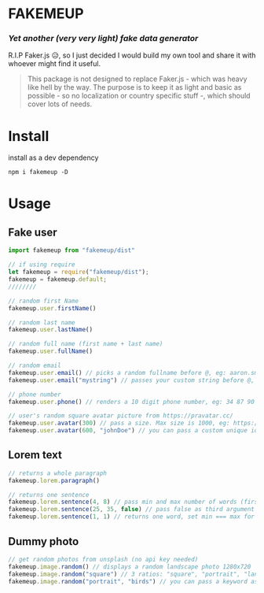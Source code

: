 # FAKEMEUP

### _Yet another (very very light) fake data generator_

R.I.P Faker.js 😥, so I just decided I would build my own tool and share it with whoever might find it useful.

> This package is not designed to replace Faker.js - which was heavy like hell by the way. The purpose is to keep it as light and basic as possible - so no localization or country specific stuff -, which should cover lots of needs.

# Install

install as a dev dependency

```
npm i fakemeup -D
```

# Usage

## Fake user

```Javascript
import fakemeup from "fakemeup/dist"

// if using require
let fakemeup = require("fakemeup/dist");
fakemeup = fakemeup.default;
////////

// random first Name
fakemeup.user.firstName()

// random last name
fakemeup.user.lastName()

// random full name (first name + last name)
fakemeup.user.fullName()

// random email
fakemeup.user.email() // picks a random fullname before @, eg: aaron.smith@gmail.com
fakemeup.user.email("mystring") // passes your custom string before @, eg: mystring@hotmail.com

// phone number
fakemeup.user.phone() // renders a 10 digit phone number, eg: 34 87 90 21 65

// user's random square avatar picture from https://pravatar.cc/
fakemeup.user.avatar(300) // pass a size. Max size is 1000, eg: https://pravatar.cc/300?u=26538906 (random identifier after ?u=)
fakemeup.user.avatar(600, "johnDoe") // you can pass a custom unique identifier, eg: https://pravatar.cc/600?u=johnDoe

```

## Lorem text

```Javascript
// returns a whole paragraph
fakemeup.lorem.paragraph()

// returns one sentence
fakemeup.lorem.sentence(4, 8) // pass min and max number of words (first word capitalized by default)
fakemeup.lorem.sentence(25, 35, false) // pass false as third argument to lowercase the first word
fakemeup.lorem.sentence(1, 1) // returns one word, set min === max for a fixed number of words
```

## Dummy photo

```Javascript
// get random photos from unsplash (no api key needed)
fakemeup.image.random() // displays a random landscape photo 1280x720
fakemeup.image.random("square") // 3 ratios: "square", "portrait", "landscape" (sizes are 1000x1000, 576x1024, 1280x720)
fakemeup.image.random("portrait", "birds") // you can pass a keyword as second argument (ratio must be provided)
```

